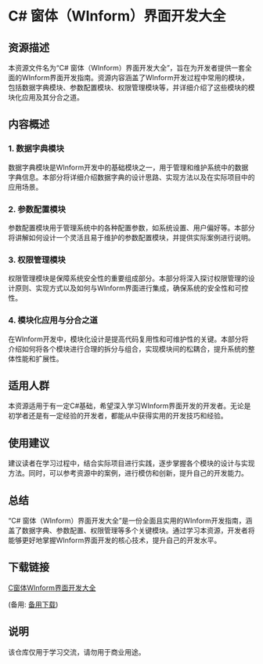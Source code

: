 # C# 窗体（WInform）界面开发大全

## 资源描述

本资源文件名为“C# 窗体（WInform）界面开发大全”，旨在为开发者提供一套全面的WInform界面开发指南。资源内容涵盖了WInform开发过程中常用的模块，包括数据字典模块、参数配置模块、权限管理模块等，并详细介绍了这些模块的模块化应用及其分合之道。

## 内容概述

### 1. 数据字典模块
数据字典模块是WInform开发中的基础模块之一，用于管理和维护系统中的数据字典信息。本部分将详细介绍数据字典的设计思路、实现方法以及在实际项目中的应用场景。

### 2. 参数配置模块
参数配置模块用于管理系统中的各种配置参数，如系统设置、用户偏好等。本部分将讲解如何设计一个灵活且易于维护的参数配置模块，并提供实际案例进行说明。

### 3. 权限管理模块
权限管理模块是保障系统安全性的重要组成部分。本部分将深入探讨权限管理的设计原则、实现方式以及如何与WInform界面进行集成，确保系统的安全性和可控性。

### 4. 模块化应用与分合之道
在WInform开发中，模块化设计是提高代码复用性和可维护性的关键。本部分将介绍如何将各个模块进行合理的拆分与组合，实现模块间的松耦合，提升系统的整体性能和扩展性。

## 适用人群

本资源适用于有一定C#基础，希望深入学习WInform界面开发的开发者。无论是初学者还是有一定经验的开发者，都能从中获得实用的开发技巧和经验。

## 使用建议

建议读者在学习过程中，结合实际项目进行实践，逐步掌握各个模块的设计与实现方法。同时，可以参考资源中的案例，进行模仿和创新，提升自己的开发能力。

## 总结

“C# 窗体（WInform）界面开发大全”是一份全面且实用的WInform开发指南，涵盖了数据字典、参数配置、权限管理等多个关键模块。通过学习本资源，开发者将能够更好地掌握WInform界面开发的核心技术，提升自己的开发水平。

## 下载链接
[C窗体WInform界面开发大全](https://pan.quark.cn/s/ff0f01d09086) 

(备用: [备用下载](https://pan.baidu.com/s/188TlUlN7QRr346P73KlvgQ?pwd=1234))

## 说明

该仓库仅用于学习交流，请勿用于商业用途。
